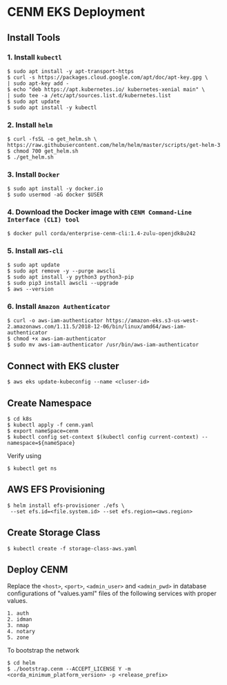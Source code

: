 # CENM EKS Deployment

## Install Tools

### 1. Install `kubectl`

```
$ sudo apt install -y apt-transport-https
$ curl -s https://packages.cloud.google.com/apt/doc/apt-key.gpg \
| sudo apt-key add -
$ echo "deb https://apt.kubernetes.io/ kubernetes-xenial main" \
| sudo tee -a /etc/apt/sources.list.d/kubernetes.list
$ sudo apt update
$ sudo apt install -y kubectl
```

### 2. Install `helm`

```
$ curl -fsSL -o get_helm.sh \
https://raw.githubusercontent.com/helm/helm/master/scripts/get-helm-3
$ chmod 700 get_helm.sh
$ ./get_helm.sh
```
### 3. Install `Docker` 

```
$ sudo apt install -y docker.io
$ sudo usermod -aG docker $USER
```

### 4. Download the Docker image with `CENM Command-Line Interface (CLI) tool` 
```
$ docker pull corda/enterprise-cenm-cli:1.4-zulu-openjdk8u242
```
### 5. Install `AWS-cli`

```
$ sudo apt update
$ sudo apt remove -y --purge awscli
$ sudo apt install -y python3 python3-pip
$ sudo pip3 install awscli --upgrade
$ aws --version
```

### 6. Install `Amazon Authenticator`
```
$ curl -o aws-iam-authenticator https://amazon-eks.s3-us-west-2.amazonaws.com/1.11.5/2018-12-06/bin/linux/amd64/aws-iam-authenticator
$ chmod +x aws-iam-authenticator
$ sudo mv aws-iam-authenticator /usr/bin/aws-iam-authenticator
```
## Connect with EKS cluster

```
$ aws eks update-kubeconfig --name <cluser-id>
```

## Create Namespace

```
$ cd k8s
$ kubectl apply -f cenm.yaml
$ export nameSpace=cenm
$ kubectl config set-context $(kubectl config current-context) --namespace=${nameSpace}
```
Verify using 

```
$ kubectl get ns
```

## AWS EFS Provisioning

```
$ helm install efs-provisioner ./efs \
 --set efs.id=<file.system.id> --set efs.region=<aws.region>
```

## Create Storage Class

```
$ kubectl create -f storage-class-aws.yaml
```

## Deploy CENM

Replace the `<host>`, `<port>`, `<admin_user>` and `<admin_pwd>` in database configurations of "values.yaml" files of the following services with proper values.

    1. auth
    2. idman
    3. nmap
    4. notary
    5. zone

To bootstrap the network
```
$ cd helm
$ ./bootstrap.cenm --ACCEPT_LICENSE Y -m <corda_minimum_platform_version> -p <release_prefix>
```


